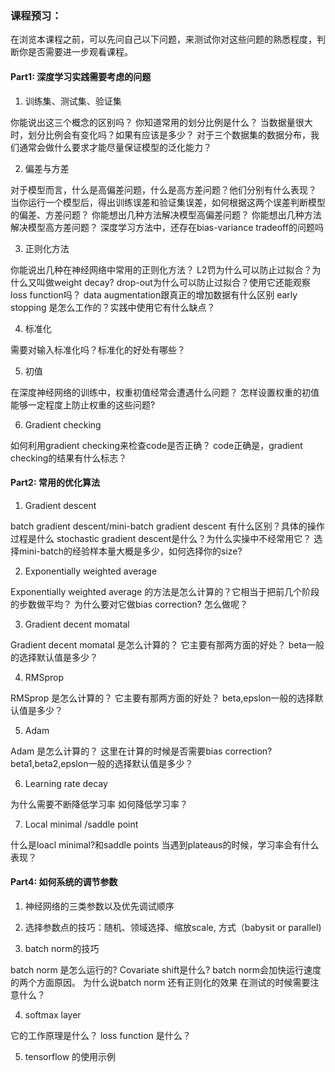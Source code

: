 ### 课程预习：

在浏览本课程之前，可以先问自己以下问题，来测试你对这些问题的熟悉程度，判断你是否需要进一步观看课程。

#### Part1: 深度学习实践需要考虑的问题

1. 训练集、测试集、验证集

你能说出这三个概念的区别吗？
你知道常用的划分比例是什么？
当数据量很大时，划分比例会有变化吗？如果有应该是多少？
对于三个数据集的数据分布，我们通常会做什么要求才能尽量保证模型的泛化能力？

2. 偏差与方差

对于模型而言，什么是高偏差问题，什么是高方差问题？他们分别有什么表现？
当你运行一个模型后，得出训练误差和验证集误差，如何根据这两个误差判断模型的偏差、方差问题？
你能想出几种方法解决模型高偏差问题？
你能想出几种方法解决模型高方差问题？
深度学习方法中，还存在bias-variance tradeoff的问题吗

3. 正则化方法

你能说出几种在神经网络中常用的正则化方法？
L2罚为什么可以防止过拟合？为什么又叫做weight decay?
drop-out为什么可以防止过拟合？使用它还能观察loss function吗？
data augmentation跟真正的增加数据有什么区别
early stopping 是怎么工作的？实践中使用它有什么缺点？

4. 标准化

需要对输入标准化吗？标准化的好处有哪些？

5. 初值

在深度神经网络的训练中，权重初值经常会遭遇什么问题？
怎样设置权重的初值能够一定程度上防止权重的这些问题?

6. Gradient checking

如何利用gradient checking来检查code是否正确？
code正确是，gradient checking的结果有什么标志？


#### Part2: 常用的优化算法

1. Gradient descent

batch gradient descent/mini-batch gradient descent 有什么区别？具体的操作过程是什么
stochastic gradient descent是什么？为什么实操中不经常用它？
选择mini-batch的经验样本量大概是多少，如何选择你的size?

2. Exponentially weighted average

Exponentially weighted average 的方法是怎么计算的？它相当于把前几个阶段的步数做平均？
为什么要对它做bias correction? 怎么做呢？

3. Gradient decent momatal 

Gradient decent momatal 是怎么计算的？
它主要有那两方面的好处？
beta一般的选择默认值是多少？

4. RMSprop

RMSprop 是怎么计算的？
它主要有那两方面的好处？
beta,epslon一般的选择默认值是多少？

5. Adam

Adam 是怎么计算的？
这里在计算的时候是否需要bias correction?
beta1,beta2,epslon一般的选择默认值是多少？

6. Learning rate decay

为什么需要不断降低学习率
如何降低学习率？

7. Local minimal /saddle point

什么是loacl minimal?和saddle points
当遇到plateaus的时候，学习率会有什么表现？


#### Part4: 如何系统的调节参数

1. 神经网络的三类参数以及优先调试顺序

2. 选择参数点的技巧：随机、领域选择、缩放scale, 方式（babysit or parallel)

3. batch norm的技巧

batch norm 是怎么运行的?
Covariate shift是什么?
batch norm会加快运行速度的两个方面原因。
为什么说batch norm 还有正则化的效果
在测试的时候需要注意什么？

4. softmax layer

它的工作原理是什么？
loss function 是什么？

5. tensorflow 的使用示例




